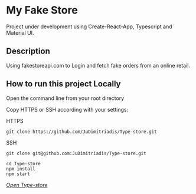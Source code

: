 # My Fake Store

Project under development using Create-React-App, Typescript and Material UI.

## Description

Using fakestoreapi.com to Login and fetch fake orders from an online retail.

## How to run this project Locally

Open the command line from your root directory

Copy HTTPS or SSH according with your settings:

HTTPS

```
git clone https://github.com/JuDimitriadis/Type-store.git
```

SSH

```
git clone git@github.com:JuDimitriadis/Type-store.git
```

```
cd Type-store
npm install
npm start
```

_[Open Type-store](http://localhost:3000/)_
